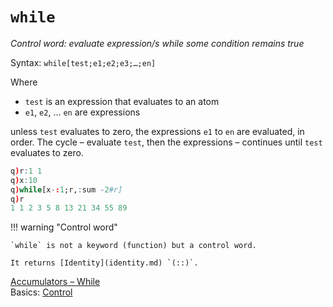 # `while`





_Control word: evaluate expression/s while some condition remains true_

Syntax: `while[test;e1;e2;e3;…;en]` 

Where

-   `test` is an expression that evaluates to an atom
-   `e1`, `e2`, … `en` are expressions

unless `test` evaluates to zero, the expressions `e1` to `en` are evaluated, in order. The cycle – evaluate `test`, then the expressions – continues until `test` evaluates to zero. 

```q
q)r:1 1
q)x:10
q)while[x-:1;r,:sum -2#r]
q)r
1 1 2 3 5 8 13 21 34 55 89
```

!!! warning "Control word"

    `while` is not a keyword (function) but a control word.

    It returns [Identity](identity.md) `(::)`.


<i class="far fa-hand-point-right"></i> 
[Accumulators – While](accumulators.md#while)  
Basics: [Control](../basics/control.md) 
